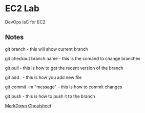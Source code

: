# EC2 Lab
DevOps IaC for EC2

## Notes

git branch - this will show current branch

git checkout branch name - this is the comand to change branches

git pull <URL> - this is how to get the recent version of the branch

git add . - this is how you add new file

git commit -m "message" - this is how to commit changes

git push - this is how to push it to the branch

[MarkDown Cheatsheet](https://github.com/adam-p/markdown-here/wiki/Markdown-Here-Cheatsheet#code)